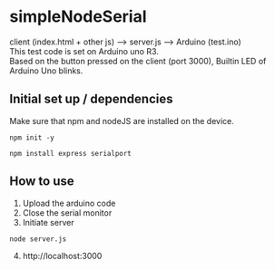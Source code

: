 # simpleNodeSerial
client (index.html + other js) --> server.js --> Arduino (test.ino)  
This test code is set on Arduino uno R3.  
Based on the button pressed on the client (port 3000), Builtin LED of Arduino Uno blinks.  

## Initial set up / dependencies
Make sure that npm and nodeJS are installed on the device.

```
npm init -y
```

```
npm install express serialport
```

## How to use

1. Upload the arduino code
2. Close the serial monitor
3. Initiate server
```
node server.js
```
4. http://localhost:3000
